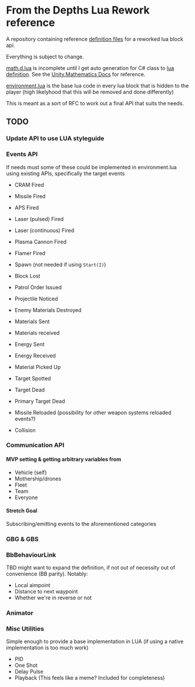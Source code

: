 # From the Depths Lua Rework reference
A repository containing reference [definition files](https://luals.github.io/wiki/definition-files/) for a reworked lua block api.

Everything is subject to change.

[math.d.lua](math.d.lua) is incomplete until I get auto generation for C# class to [lua definition](https://luals.github.io/wiki/definition-files/). See the [Unity.Mathematics Docs](https://docs.unity3d.com/Packages/com.unity.mathematics@1.3/api/index.html) for reference.

[environment.lua](environment.lua) is the base lua code in every lua block that is hidden to the player (high likelyhood that this will be removed and done differently)

This is meant as a sort of RFC to work out a final API that suits the needs.


## TODO
### Update API to use LUA styleguide

### Events API
If needs must some of these could be implemented in environment.lua using existing APIs, specifically the target events

- CRAM Fired
- Missile Fired
- APS Fired
- Laser (pulsed) Fired
- Laser (continuous) Fired
- Plasma Cannon Fired
- Flamer Fired


- Spawn (not needed if using `Start(I)`)
- Block Lost
- Patrol Order Issued
- Projectile Noticed


- Enemy Materials Destroyed
- Materials Sent
- Materials received
- Energy Sent
- Energy Received
- Material Picked Up


- Target Spotted
- Target Dead
- Primary Target Dead


- Missile Reloaded (possibility for other weapon systems reloaded events?)
- Collision

### Communication API
#### MVP setting & getting arbitrary variables from
- Vehicle (self)
- Mothership/drones
- Fleet
- Team
- Everyone
#### Stretch Goal
Subscribing/emitting events to the aforementioned categories

### GBG & GBS

### BbBehaviourLink
TBD might want to expand the definition, if not out of necessity out of convenience (BB parity).
Notably:
- Local aimpoint
- Distance to next waypoint
- Whether we're in reverse or not

### Animator


### Misc Utilities
Simple enough to provide a base implementation in LUA (if using a native implementation is too much work)
- PID
- One Shot
- Delay Pulse
- Playback (This feels like a meme? Included for completeness)
